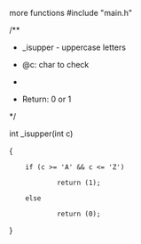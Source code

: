 more functions
#include "main.h"


/**

 * _isupper - uppercase letters

 * @c: char to check

 *

 * Return: 0 or 1

 */


int _isupper(int c)

{

        if (c >= 'A' && c <= 'Z')

                return (1);

        else

                return (0);

}

